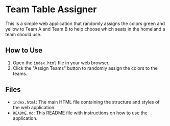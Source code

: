 
# Team Table Assigner

This is a simple web application that randomly assigns the colors green and yellow to Team A and Team B to help choose which seats in the homeland a team should use.

## How to Use

1. Open the `index.html` file in your web browser.
2. Click the "Assign Teams" button to randomly assign the colors to the teams.

## Files

- `index.html`: The main HTML file containing the structure and styles of the web application.
- `README.md`: This README file with instructions on how to use the application.
